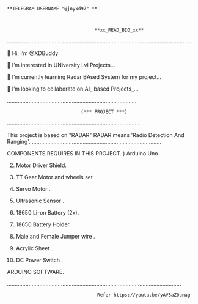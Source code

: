                                                                                                                                                                                                                     **TELEGRAM USERNAME "@joyxd97" **



                                    **xx_READ_BIO_xx**




........................................................................................................................











👋 Hi, I’m @XDBuddy

👀 I’m interested in UNiversity Lvl Projects...

🌱 I’m currently learning Radar BAsed System for my project...

💞️ I’m looking to collaborate on AI_ based Projects_...

....................................................................................

                               (*** PROJECT ***)
......................................................................................

This project is based on "RADAR"
RADAR means 'Radio Detection And Ranging'.
....................................................................................

COMPONENTS REQUIRES IN THIS PROJECT.
) Arduino Uno.

2) Motor Driver Shield.

4) TT Gear Motor and wheels set .

6) Servo Motor .

8) Ultrasonic Sensor .

10) 18650 Li-on Battery (2x). 

12) 18650 Battery Holder. 

14) Male and Female Jumper wire .

16) Acrylic Sheet .

18) DC Power Switch .

ARDUINO  SOFTWARE.

.................................................................................................................

                                     Refer https://youtu.be/yAV5aZ0unag
                                                  
